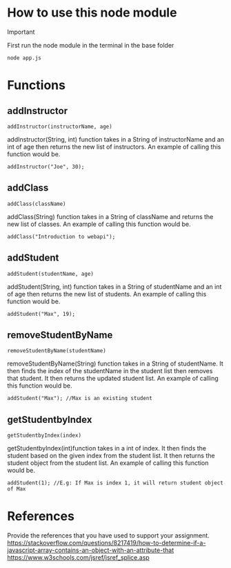 # How to use this node module

> [!IMPORTANT]
> First run the node module in the terminal in the base folder

```
node app.js
```

# Functions
## addInstructor
```
addInstructor(instructorName, age)
```

addInstructor(String, int) function takes in a String of instructorName and an int of age then returns the new list of instructors. An example of calling this function would be.

```
addInstructor("Joe", 30);
```

## addClass
```
addClass(className)
```

addClass(String) function takes in a String of className and returns the new list of classes. An example of calling this function would be.

```
addClass("Introduction to webapi");
```

## addStudent
```
addStudent(studentName, age)
```

addStudent(String, int) function takes in a String of studentName and an int of age then returns the new list of students. An example of calling this function would be.

```
addStudent("Max", 19);
```

## removeStudentByName
```
removeStudentByName(studentName)
```

removeStudentByName(String) function takes in a String of studentName. It then finds the index of the studentName in the student list then removes that student. It then returns the updated student list. An example of calling this function would be.

```
addStudent("Max"); //Max is an existing student
```

## getStudentbyIndex
```
getStudentbyIndex(index)
```

getStudentbyIndex(int)function takes in a int of index. It then finds the student based on the given index from the student list. It then returns the student object from the student list. An example of calling this function would be.

```
addStudent(1); //E.g: If Max is index 1, it will return student object of Max
```

<!-- You will only need one file, ie, your node module, for this assignment.

In this readme file, describe how to use your node module. It could be similar to **app.js** from Lab2, where you call some functions in your node module and display the output. Describe how to setup your node module, if any. Describe how to call the functions, what parameters required and so on.

You can press **Ctrl+Shift+V** in this file in Visual Studio Code to see a live preview of the readme file.

For some tips in formatting text in readme file, refer to https://docs.github.com/en/get-started/writing-on-github/getting-started-with-writing-and-formatting-on-github/basic-writing-and-formatting-syntax -->

# References
Provide the references that you have used to support your assignment. 
https://stackoverflow.com/questions/8217419/how-to-determine-if-a-javascript-array-contains-an-object-with-an-attribute-that
https://www.w3schools.com/jsref/jsref_splice.asp